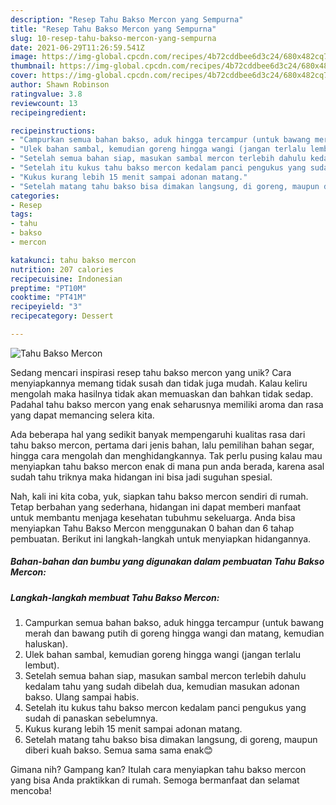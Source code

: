 ```yaml
---
description: "Resep Tahu Bakso Mercon yang Sempurna"
title: "Resep Tahu Bakso Mercon yang Sempurna"
slug: 10-resep-tahu-bakso-mercon-yang-sempurna
date: 2021-06-29T11:26:59.541Z
image: https://img-global.cpcdn.com/recipes/4b72cddbee6d3c24/680x482cq70/tahu-bakso-mercon-foto-resep-utama.jpg
thumbnail: https://img-global.cpcdn.com/recipes/4b72cddbee6d3c24/680x482cq70/tahu-bakso-mercon-foto-resep-utama.jpg
cover: https://img-global.cpcdn.com/recipes/4b72cddbee6d3c24/680x482cq70/tahu-bakso-mercon-foto-resep-utama.jpg
author: Shawn Robinson
ratingvalue: 3.8
reviewcount: 13
recipeingredient:

recipeinstructions:
- "Campurkan semua bahan bakso, aduk hingga tercampur (untuk bawang merah dan bawang putih di goreng hingga wangi dan matang, kemudian haluskan)."
- "Ulek bahan sambal, kemudian goreng hingga wangi (jangan terlalu lembut)."
- "Setelah semua bahan siap, masukan sambal mercon terlebih dahulu kedalam tahu yang sudah dibelah dua, kemudian masukan adonan bakso. Ulang sampai habis."
- "Setelah itu kukus tahu bakso mercon kedalam panci pengukus yang sudah di panaskan sebelumnya."
- "Kukus kurang lebih 15 menit sampai adonan matang."
- "Setelah matang tahu bakso bisa dimakan langsung, di goreng, maupun diberi kuah bakso. Semua sama sama enak😊"
categories:
- Resep
tags:
- tahu
- bakso
- mercon

katakunci: tahu bakso mercon 
nutrition: 207 calories
recipecuisine: Indonesian
preptime: "PT10M"
cooktime: "PT41M"
recipeyield: "3"
recipecategory: Dessert

---
```



![Tahu Bakso Mercon](https://img-global.cpcdn.com/recipes/4b72cddbee6d3c24/680x482cq70/tahu-bakso-mercon-foto-resep-utama.jpg)

Sedang mencari inspirasi resep tahu bakso mercon yang unik? Cara menyiapkannya memang tidak susah dan tidak juga mudah. Kalau keliru mengolah maka hasilnya tidak akan memuaskan dan bahkan tidak sedap. Padahal tahu bakso mercon yang enak seharusnya memiliki aroma dan rasa yang dapat memancing selera kita.

Ada beberapa hal yang sedikit banyak mempengaruhi kualitas rasa dari tahu bakso mercon, pertama dari jenis bahan, lalu pemilihan bahan segar, hingga cara mengolah dan menghidangkannya. Tak perlu pusing kalau mau menyiapkan tahu bakso mercon enak di mana pun anda berada, karena asal sudah tahu triknya maka hidangan ini bisa jadi suguhan spesial.




Nah, kali ini kita coba, yuk, siapkan tahu bakso mercon sendiri di rumah. Tetap berbahan yang sederhana, hidangan ini dapat memberi manfaat untuk membantu menjaga kesehatan tubuhmu sekeluarga. Anda bisa menyiapkan Tahu Bakso Mercon menggunakan 0 bahan dan 6 tahap pembuatan. Berikut ini langkah-langkah untuk menyiapkan hidangannya.

<!--inarticleads1-->

##### Bahan-bahan dan bumbu yang digunakan dalam pembuatan Tahu Bakso Mercon:





<!--inarticleads2-->

##### Langkah-langkah membuat Tahu Bakso Mercon:

1. Campurkan semua bahan bakso, aduk hingga tercampur (untuk bawang merah dan bawang putih di goreng hingga wangi dan matang, kemudian haluskan).
1. Ulek bahan sambal, kemudian goreng hingga wangi (jangan terlalu lembut).
1. Setelah semua bahan siap, masukan sambal mercon terlebih dahulu kedalam tahu yang sudah dibelah dua, kemudian masukan adonan bakso. Ulang sampai habis.
1. Setelah itu kukus tahu bakso mercon kedalam panci pengukus yang sudah di panaskan sebelumnya.
1. Kukus kurang lebih 15 menit sampai adonan matang.
1. Setelah matang tahu bakso bisa dimakan langsung, di goreng, maupun diberi kuah bakso. Semua sama sama enak😊




Gimana nih? Gampang kan? Itulah cara menyiapkan tahu bakso mercon yang bisa Anda praktikkan di rumah. Semoga bermanfaat dan selamat mencoba!
